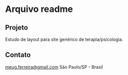 # Arquivo readme


## Projeto
Estudo de layout para site genérico de terapia/psicologia.

## Contato
meug.ferreira@gmail.com
São Paulo/SP - Brasil
